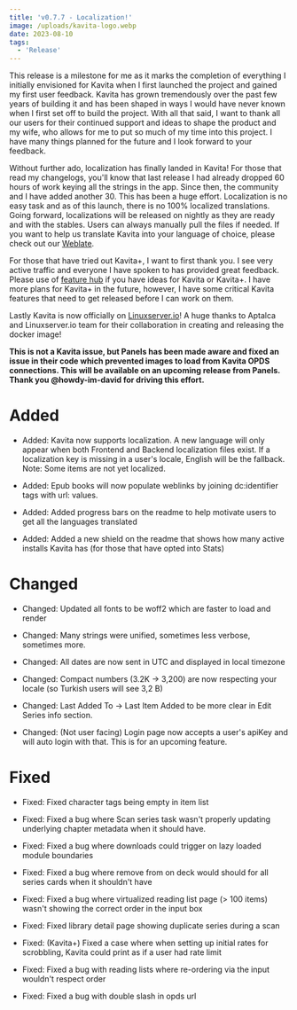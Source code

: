 ```yaml
---
title: 'v0.7.7 - Localization!'
image: /uploads/kavita-logo.webp
date: 2023-08-10
tags:
  - 'Release'
---
```


This release is a milestone for me as it marks the completion of everything I initially envisioned for Kavita when I first launched the project and gained my first user feedback. Kavita has grown tremendously over the past few years of building it and has been shaped in ways I would have never known when I first set off to build the project. With all that said, I want to thank all our users for their continued support and ideas to shape the product and my wife, who allows for me to put so much of my time into this project. I have many things planned for the future and I look forward to your feedback.



Without further ado, localization has finally landed in Kavita! For those that read my changelogs, you'll know that last release I had already dropped 60 hours of work keying all the strings in the app. Since then, the community and I have added another 30. This has been a huge effort. Localization is no easy task and as of this launch, there is no 100% localized translations. Going forward, localizations will be released on nightly as they are ready and with the stables. Users can always manually pull the files if needed. If you want to help us translate Kavita into your language of choice, please check out our [Weblate](https://hosted.weblate.org/engage/kavita/).



For those that have tried out Kavita+, I want to first thank you. I see very active traffic and everyone I have spoken to has provided great feedback. Please use of [feature hub](https://feats.kavitareader.com) if you have ideas for Kavita or Kavita+. I have more plans for Kavita+ in the future, however, I have some critical Kavita features that need to get released before I can work on them. 



Lastly Kavita is now officially on [Linuxserver.io](https://hub.docker.com/r/linuxserver/kavita)! A huge thanks to Aptalca and Linuxserver.io team for their collaboration in creating and releasing the docker image! 



**This is not a Kavita issue, but Panels has been made aware and fixed an issue in their code which prevented images to load from Kavita OPDS connections. This will be available on an upcoming release from Panels. Thank you @howdy-im-david for driving this effort.** 



# Added

- Added: Kavita now supports localization. A new language will only appear when both Frontend and Backend localization files exist. If a localization key is missing in a user's locale, English will be the fallback. Note: Some items are not yet localized. 

- Added: Epub books will now populate weblinks by joining dc:identifier tags with url: values.

- Added: Added progress bars on the readme to help motivate users to get all the languages translated

- Added: Added a new shield on the readme that shows how many active installs Kavita has (for those that have opted into Stats)



# Changed

- Changed: Updated all fonts to be woff2 which are faster to load and render

- Changed: Many strings were unified, sometimes less verbose, sometimes more.

- Changed: All dates are now sent in UTC and displayed in local timezone

- Changed: Compact numbers (3.2K -> 3,200) are now respecting your locale (so Turkish users will see 3,2 B)

- Changed: Last Added To -> Last Item Added to be more clear in Edit Series info section.

- Changed: (Not user facing) Login page now accepts a user's apiKey and will auto login with that. This is for an upcoming feature.



# Fixed

- Fixed: Fixed character tags being empty in item list 

- Fixed: Fixed a bug where Scan series task wasn't properly updating underlying chapter metadata when it should have.

- Fixed: Fixed a bug where downloads could trigger on lazy loaded module boundaries

- Fixed: Fixed a bug where remove from on deck would should for all series cards when it shouldn't have

- Fixed: Fixed a bug where virtualized reading list page (> 100 items) wasn't showing the correct order in the input box 

- Fixed: Fixed library detail page showing duplicate series during a scan 

- Fixed: (Kavita+) Fixed a case where when setting up initial rates for scrobbling, Kavita could print as if a user had rate limit

- Fixed: Fixed a bug with reading lists where re-ordering via the input wouldn't respect order

- Fixed: Fixed a bug with double slash in opds url

